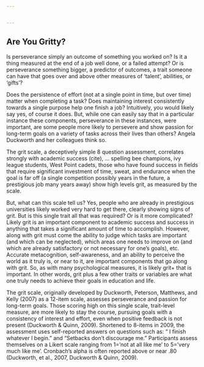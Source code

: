 ```yaml
---


---
```


<h2 id="are-you-gritty">Are You Gritty?</h2>
<p>Is perseverance simply an outcome of something you worked on? Is it a thing measured at the end of a job well done, or a failed attempt? Or is perseverance something bigger, a predictor of outcomes, a trait someone can have that goes over and above other measures of ‘talent’, abilities, or ‘gifts’?</p>
<p>Does the persistence of effort (not at a single point in time, but over time) matter when completing a task? Does maintaining interest consistently towards a single purpose help one finish a job? Intuitively, you would likely say yes, of course it does. But, while one can easily say that in a particular instance these components, perseverance in these instances, were important, are some people more likely to persevere and show passion for long-term goals on a variety of tasks across their lives than others? Angela Duckworth and her colleagues think so.</p>
<p>The grit scale, a deceptively simple 8 question assessment, correlates strongly with academic success (cite), … spelling bee champions, ivy league students, West Point cadets, those who have found success in fields that require significant investment of time, sweat, and endurance when the goal is far off (a single competition possibly years in the future, a prestigious job many years away) show high levels grit, as measured by the scale.</p>
<p>But, what can this scale tell us? Yes, people who are already in prestigious universities likely worked very hard to get there, clearly showing signs of grit. But is this single trait all that was required? Or is it more complicated? Likely grit is an important component to academic success and success in anything that takes a significant amount of time to accomplish. However, along with grit must come the ability to judge which tasks are important (and which can be neglected), which areas one needs to improve on (and which are already satisfactory or not necessary for one’s goals), etc. Accurate metacognition, self-awareness, and an ability to perceive the world as it truly is, or near to it, are important components that go along with grit. So, as with many psychological measures, it is likely grit+ that is important. In other words, grit plus a few other traits or variables are what one truly needs to achieve their goals in education and life.</p>
<p>The grit scale, originally developed by Duckworth, Peterson, Matthews, and Kelly (2007) as a 12-item scale, assesses perseverance and passion for long-term goals. Those scoring high on this single scale, trait-level measure, are more likely to stay the course, pursuing goals with a consistency of interest and effort, even when positive feedback is not present (Duckworth &amp; Quinn, 2009). Shortened to 8-items in 2009, the assessment uses self-reported answers on questions such as: “ I finish whatever I begin.” and “Setbacks don’t discourage me.” Participants assess themselves on a Likert scale ranging from 1=’not at all like me’ to 5=’very much like me’. Cronbach’s alpha is often reported above or near .80 (Duckworth, et al., 2007, Duckworth &amp; Quinn, 2009).</p>

